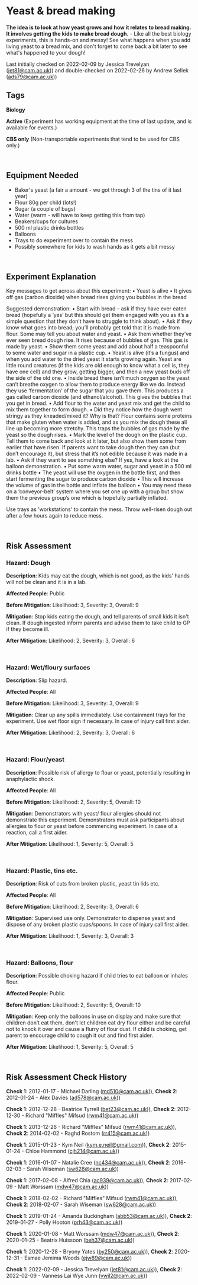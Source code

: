 # Yeast & bread making

**The idea is to look at how yeast grows and how it relates to bread making. It involves getting the kids to make bread dough.** - Like all the best biology experiments, this is hands-on and messy! See what happens when you add living yeast to a bread mix, and don't forget to come back a bit later to see what's happened to your dough!

Last initially checked on 2022-02-09 by Jessica Trevelyan (jet81@cam.ac.uk)) and double-checked on 2022-02-26 by Andrew Sellek (ads79@cam.ac.uk))

## Tags
<!--- Start Tags (DO NOT REMOVE THIS COMMENT) --->

**Biology**

**Active** (Experiment has working equipment at the time of last update, and is available for events.)

**CBS only** (Non-transportable experiments that tend to be used for CBS only.)
<!--- End Tags (DO NOT REMOVE THIS COMMENT) --->

<br/>

## Equipment Needed 
- Baker's yeast (a fair a amount - we got through 3 of the tins of it last year)
- Flour 80g per child (lots!)
- Sugar (a couple of bags)
- Water (warm - will have to keep getting this from tap)
- Beakers/cups for cultures
- 500 ml plastic drinks bottles
- Balloons
- Trays to do experiment over to contain the mess
- Possibly somewhere for kids to wash hands as it gets a bit messy

<br/>

## Experiment Explanation 

Key messages to get across about this experiment:
• Yeast is alive 
• It gives off gas (carbon dioxide) when bread rises giving you bubbles in the bread

Suggested demonstration:
• Start with bread – ask if they have ever eaten bread (hopefully a ‘yes’ but this should get them engaged with you as it’s a simple question that they don’t have to struggle to think about). 
• Ask if they know what goes into bread; you’ll probably get told that it is made from flour. Some may tell you about water and yeast. 
• Ask them whether they’ve ever seen bread dough rise. It rises because of bubbles of gas. This gas is made by yeast. 
• Show them some yeast and add about half a teaspoonful to some water and sugar in a plastic cup. 
• Yeast is alive (it’s a fungus) and when you add water to the dried yeast it starts growing again. Yeast are little round creatures (if the kids are old enough to know what a cell is, they have one cell) and they grow, getting bigger, and then a new yeast buds off the side of the old one.
• Inside bread there isn’t much oxygen so the yeast can’t breathe oxygen to allow them to produce energy like we do. Instead they use ‘fermentation’ of the sugar that you gave them. This produces a gas called carbon dioxide (and ethanol/alcohol). This gives the bubbles that you get in bread.
• Add flour to the water and yeast mix and get the child to mix them together to form dough.
• Did they notice how the dough went stringy as they kneaded/mixed it? Why is that? Flour contains some proteins that make gluten when water is added, and as you mix the dough these all line up becoming more stretchy. This traps the bubbles of gas made by the yeast so the dough rises.
• Mark the level of the dough on the plastic cup. Tell them to come back and look at it later, but also show them some from earlier that have risen. If parents want to take dough then they can (but don’t encourage it), but stress that it’s not edible because it was made in a lab.
• Ask if they want to see something else? If yes, have a look at the balloon demonstration.
• Put some warm water, sugar and yeast in a 500 ml drinks bottle
• The yeast will use the oxygen in the bottle first, and then start fermenting the sugar to produce carbon dioxide
• This will increase the volume of gas in the bottle and inflate the balloon
• You may need these on a ‘conveyor-belt’ system where you set one up with a group but show them the previous group’s one which is hopefully partially inflated.

Use trays as 'workstations' to contain the mess. Throw well-risen dough out after a few hours again to reduce mess.

<br/>

## Risk Assessment

### **Hazard**: Dough

**Description**: Kids may eat the dough, which is not good, as the kids' hands will not be clean and it is in a lab.

**Affected People**: Public

**Before Mitigation**: Likelihood: 3, Severity: 3, Overall: 9

**Mitigation**: Stop kids eating the dough, and tell parents of small kids it isn't clean.
If dough ingested inform parents and advise them to take child to GP if they become ill.

**After Mitigation**: Likelihood: 2, Severity: 3, Overall: 6

<br/>

### **Hazard**: Wet/floury surfaces

**Description**: Slip hazard.

**Affected People**: All

**Before Mitigation**: Likelihood: 3, Severity: 3, Overall: 9

**Mitigation**: Clear up any spills immediately. Use containment trays for the experiment. Use wet floor sign if necessary.
In case of injury call first aider.

**After Mitigation**: Likelihood: 2, Severity: 3, Overall: 6

<br/>

### **Hazard**: Flour/yeast

**Description**: Possible risk of allergy to flour or yeast, potentially resulting in anaphylactic shock.

**Affected People**: All

**Before Mitigation**: Likelihood: 2, Severity: 5, Overall: 10

**Mitigation**: Demonstrators with yeast/ flour allergies should not demonstrate this experiment. Demonstrators must ask participants about allergies to flour or yeast before commencing experiment.
In case of a reaction, call a first aider.

**After Mitigation**: Likelihood: 1, Severity: 5, Overall: 5

<br/>

### **Hazard**: Plastic, tins etc.

**Description**: Risk of cuts from broken plastic, yeast tin lids etc.

**Affected People**: All

**Before Mitigation**: Likelihood: 2, Severity: 3, Overall: 6

**Mitigation**: Supervised use only. Demonstrator to dispense yeast and dispose of any broken plastic cups/spoons.
In case of injury call first aider.

**After Mitigation**: Likelihood: 1, Severity: 3, Overall: 3

<br/>

### **Hazard**: Balloons, flour

**Description**: Possible choking hazard if child tries to eat balloon or inhales flour.

**Affected People**: Public

**Before Mitigation**: Likelihood: 2, Severity: 5, Overall: 10

**Mitigation**: Keep only the balloons in use on display and make sure that children don’t eat them, don't let children eat dry flour either and be careful not to knock it over and cause a flurry of flour dust.
If child is choking, get parent to encourage child to cough it out and find first aider.

**After Mitigation**: Likelihood: 1, Severity: 5, Overall: 5

<br/>

## Risk Assessment Check History 

**Check 1**: 2012-01-17 - Michael Darling (md510@cam.ac.uk)), **Check 2**: 2012-01-24 - Alex Davies (ad578@cam.ac.uk))

**Check 1**: 2012-12-28 - Beatrice Tyrrell (bet23@cam.ac.uk)), **Check 2**: 2012-12-30 - Richard "Miffles" Mifsud (rwm41@cam.ac.uk))

**Check 1**: 2013-12-26 - Richard "Miffles" Mifsud (rwm41@cam.ac.uk)), **Check 2**: 2014-02-02 - Raghd Rostom (rr415@cam.ac.uk))

**Check 1**: 2015-01-23 - Kym Neil (kym.e.neil@gmail.com)), **Check 2**: 2015-01-24 - Chloe Hammond (cjh214@cam.ac.uk))

**Check 1**: 2016-01-07 - Natalie Cree (nc434@cam.ac.uk)), **Check 2**: 2016-02-03 - Sarah Wiseman (sw628@cam.ac.uk))

**Check 1**: 2017-02-08 - Alfred Chia (ac939@cam.ac.uk)), **Check 2**: 2017-02-09 - Matt Worssam (mdw47@cam.ac.uk))

**Check 1**: 2018-02-02 - Richard "Miffles" Mifsud (rwm41@cam.ac.uk)), **Check 2**: 2018-02-07 - Sarah Wiseman (sw628@cam.ac.uk))

**Check 1**: 2019-01-24 - Amanda Buckingham (abb53@cam.ac.uk)), **Check 2**: 2019-01-27 - Polly Hooton (prh43@cam.ac.uk))

**Check 1**: 2020-01-08 - Matt Worssam (mdw47@cam.ac.uk)), **Check 2**: 2020-01-25 - Beatrix Huissoon (beh37@cam.ac.uk))

**Check 1**: 2020-12-28 - Bryony Yates (by250@cam.ac.uk)), **Check 2**: 2020-12-31 - Esmae Jemima Woods (ejw89@cam.ac.uk))

**Check 1**: 2022-02-09 - Jessica Trevelyan (jet81@cam.ac.uk)), **Check 2**: 2022-02-09 - Vanness Lai Wye Junn (vwjl2@cam.ac.uk))